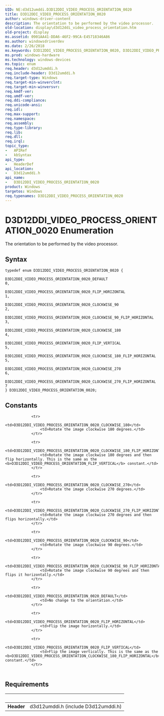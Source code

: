 ```yaml
---
UID: NE:d3d12umddi.D3D12DDI_VIDEO_PROCESS_ORIENTATION_0020
title: D3D12DDI_VIDEO_PROCESS_ORIENTATION_0020
author: windows-driver-content
description: The orientation to be performed by the video processor.
old-location: display\d3d12ddi_video_process_orientation.htm
old-project: display
ms.assetid: 0901AA41-DDA6-46F2-99CA-E45718346A86
ms.author: windowsdriverdev
ms.date: 2/26/2018
ms.keywords: D3D12DDI_VIDEO_PROCESS_ORIENTATION_0020, D3D12DDI_VIDEO_PROCESS_ORIENTATION_0020 enumeration [Display Devices], D3D12DDI_VIDEO_PROCESS_ORIENTATION_0020_CLOCKWISE_180, D3D12DDI_VIDEO_PROCESS_ORIENTATION_0020_CLOCKWISE_180_FLIP_HORIZONTAL, D3D12DDI_VIDEO_PROCESS_ORIENTATION_0020_CLOCKWISE_270, D3D12DDI_VIDEO_PROCESS_ORIENTATION_0020_CLOCKWISE_270_FLIP_HORIZONTAL, D3D12DDI_VIDEO_PROCESS_ORIENTATION_0020_CLOCKWISE_90, D3D12DDI_VIDEO_PROCESS_ORIENTATION_0020_CLOCKWISE_90_FLIP_HORIZONTAL, D3D12DDI_VIDEO_PROCESS_ORIENTATION_0020_DEFAULT, D3D12DDI_VIDEO_PROCESS_ORIENTATION_0020_FLIP_HORIZONTAL, D3D12DDI_VIDEO_PROCESS_ORIENTATION_0020_FLIP_VERTICAL, d3d12umddi/D3D12DDI_VIDEO_PROCESS_ORIENTATION_0020, d3d12umddi/D3D12DDI_VIDEO_PROCESS_ORIENTATION_0020_CLOCKWISE_180, d3d12umddi/D3D12DDI_VIDEO_PROCESS_ORIENTATION_0020_CLOCKWISE_180_FLIP_HORIZONTAL, d3d12umddi/D3D12DDI_VIDEO_PROCESS_ORIENTATION_0020_CLOCKWISE_270, d3d12umddi/D3D12DDI_VIDEO_PROCESS_ORIENTATION_0020_CLOCKWISE_270_FLIP_HORIZONTAL, d3d12umddi/D3D12DDI_VIDEO_PROCESS_ORIENTATION_0020_CLOCKWISE_90, d3d12umddi/D3D12DDI_VIDEO_PROCESS_ORIENTATION_0020_CLOCKWISE_90_FLIP_HORIZONTAL, d3d12umddi/D3D12DDI_VIDEO_PROCESS_ORIENTATION_0020_DEFAULT, d3d12umddi/D3D12DDI_VIDEO_PROCESS_ORIENTATION_0020_FLIP_HORIZONTAL, d3d12umddi/D3D12DDI_VIDEO_PROCESS_ORIENTATION_0020_FLIP_VERTICAL, display.d3d12ddi_video_process_orientation
ms.prod: windows-hardware
ms.technology: windows-devices
ms.topic: enum
req.header: d3d12umddi.h
req.include-header: D3d12umddi.h
req.target-type: Windows
req.target-min-winverclnt: 
req.target-min-winversvr: 
req.kmdf-ver: 
req.umdf-ver: 
req.ddi-compliance: 
req.unicode-ansi: 
req.idl: 
req.max-support: 
req.namespace: 
req.assembly: 
req.type-library: 
req.lib: 
req.dll: 
req.irql: 
topic_type:
-	APIRef
-	kbSyntax
api_type:
-	HeaderDef
api_location:
-	D3d12umddi.h
api_name:
-	D3D12DDI_VIDEO_PROCESS_ORIENTATION_0020
product: Windows
targetos: Windows
req.typenames: D3D12DDI_VIDEO_PROCESS_ORIENTATION_0020
---
```


# D3D12DDI_VIDEO_PROCESS_ORIENTATION_0020 Enumeration
The orientation to be performed by the video processor.

## Syntax
````
typedef enum D3D12DDI_VIDEO_PROCESS_ORIENTATION_0020 { 
  D3D12DDI_VIDEO_PROCESS_ORIENTATION_0020_DEFAULT                        = 0,
  D3D12DDI_VIDEO_PROCESS_ORIENTATION_0020_FLIP_HORIZONTAL                = 1,
  D3D12DDI_VIDEO_PROCESS_ORIENTATION_0020_CLOCKWISE_90                   = 2,
  D3D12DDI_VIDEO_PROCESS_ORIENTATION_0020_CLOCKWISE_90_FLIP_HORIZONTAL   = 3,
  D3D12DDI_VIDEO_PROCESS_ORIENTATION_0020_CLOCKWISE_180                  = 4,
  D3D12DDI_VIDEO_PROCESS_ORIENTATION_0020_FLIP_VERTICAL                  = 5,
  D3D12DDI_VIDEO_PROCESS_ORIENTATION_0020_CLOCKWISE_180_FLIP_HORIZONTAL  = 5,
  D3D12DDI_VIDEO_PROCESS_ORIENTATION_0020_CLOCKWISE_270                  = 6,
  D3D12DDI_VIDEO_PROCESS_ORIENTATION_0020_CLOCKWISE_270_FLIP_HORIZONTAL  = 7
} D3D12DDI_VIDEO_PROCESS_ORIENTATION_0020;
````

## Constants

<table>
            
                <tr>
                    <td>D3D12DDI_VIDEO_PROCESS_ORIENTATION_0020_CLOCKWISE_180</td>
                    <td>Rotate the image clockwise 180 degrees.</td>
                </tr>
            
                <tr>
                    <td>D3D12DDI_VIDEO_PROCESS_ORIENTATION_0020_CLOCKWISE_180_FLIP_HORIZONTAL</td>
                    <td>Rotate the image clockwise 180 degrees and then flip horizontally. This is the same as the <b>D3D12DDI_VIDEO_PROCESS_ORIENTATION_FLIP_VERTICAL</b> constant.</td>
                </tr>
            
                <tr>
                    <td>D3D12DDI_VIDEO_PROCESS_ORIENTATION_0020_CLOCKWISE_270</td>
                    <td>Rotate the image clockwise 270 degrees.</td>
                </tr>
            
                <tr>
                    <td>D3D12DDI_VIDEO_PROCESS_ORIENTATION_0020_CLOCKWISE_270_FLIP_HORIZONTAL</td>
                    <td>Rotate the image clockwise 270 degrees and then flips horizontally.</td>
                </tr>
            
                <tr>
                    <td>D3D12DDI_VIDEO_PROCESS_ORIENTATION_0020_CLOCKWISE_90</td>
                    <td>Rotate the image clockwise 90 degrees.</td>
                </tr>
            
                <tr>
                    <td>D3D12DDI_VIDEO_PROCESS_ORIENTATION_0020_CLOCKWISE_90_FLIP_HORIZONTAL</td>
                    <td>Rotate the image clockwise 90 degrees and then flips it horizontally.</td>
                </tr>
            
                <tr>
                    <td>D3D12DDI_VIDEO_PROCESS_ORIENTATION_0020_DEFAULT</td>
                    <td>No change to the orientation.</td>
                </tr>
            
                <tr>
                    <td>D3D12DDI_VIDEO_PROCESS_ORIENTATION_0020_FLIP_HORIZONTAL</td>
                    <td>Flip the image horizontally.</td>
                </tr>
            
                <tr>
                    <td>D3D12DDI_VIDEO_PROCESS_ORIENTATION_0020_FLIP_VERTICAL</td>
                    <td>Flip the image vertically. This is the same as the <b>D3D12DDI_VIDEO_PROCESS_ORIENTATION_CLOCKWISE_180_FLIP_HORIZONTAL</b> constant.</td>
                </tr>
</table>


## Requirements
| &nbsp; | &nbsp; |
| ---- |:---- |
| **Header** | d3d12umddi.h (include D3d12umddi.h) |
